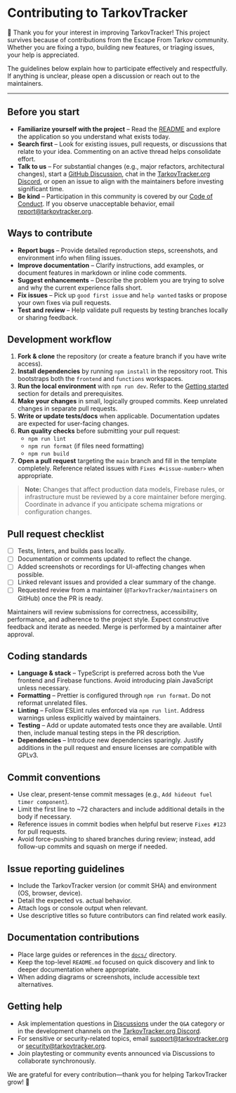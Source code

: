 # Contributing to TarkovTracker

🎉 Thank you for your interest in improving TarkovTracker! This project survives because of contributions from the Escape From Tarkov community. Whether you are fixing a typo, building new features, or triaging issues, your help is appreciated.

The guidelines below explain how to participate effectively and respectfully. If anything is unclear, please open a discussion or reach out to the maintainers.

---

## Before you start

- **Familiarize yourself with the project** – Read the [README](README.md) and explore the application so you understand what exists today.
- **Search first** – Look for existing issues, pull requests, or discussions that relate to your idea. Commenting on an active thread helps consolidate effort.
- **Talk to us** – For substantial changes (e.g., major refactors, architectural changes), start a [GitHub Discussion](https://github.com/TarkovTracker-org/tarkovtracker/discussions), chat in the [TarkovTracker.org Discord](https://discord.gg/zx5nsXdEsS), or open an issue to align with the maintainers before investing significant time.
- **Be kind** – Participation in this community is covered by our [Code of Conduct](CODE_OF_CONDUCT.md). If you observe unacceptable behavior, email [report@tarkovtracker.org](mailto:report@tarkovtracker.org).

## Ways to contribute

- **Report bugs** – Provide detailed reproduction steps, screenshots, and environment info when filing issues.
- **Improve documentation** – Clarify instructions, add examples, or document features in markdown or inline code comments.
- **Suggest enhancements** – Describe the problem you are trying to solve and why the current experience falls short.
- **Fix issues** – Pick up `good first issue` and `help wanted` tasks or propose your own fixes via pull requests.
- **Test and review** – Help validate pull requests by testing branches locally or sharing feedback.

## Development workflow

1. **Fork & clone** the repository (or create a feature branch if you have write access).
2. **Install dependencies** by running `npm install` in the repository root. This bootstraps both the `frontend` and `functions` workspaces.
3. **Run the local environment** with `npm run dev`. Refer to the [Getting started](README.md#getting-started) section for details and prerequisites.
4. **Make your changes** in small, logically grouped commits. Keep unrelated changes in separate pull requests.
5. **Write or update tests/docs** when applicable. Documentation updates are expected for user-facing changes.
6. **Run quality checks** before submitting your pull request:
   - `npm run lint`
   - `npm run format` (if files need formatting)
   - `npm run build`
7. **Open a pull request** targeting the `main` branch and fill in the template completely. Reference related issues with `Fixes #<issue-number>` when appropriate.

> **Note:** Changes that affect production data models, Firebase rules, or infrastructure must be reviewed by a core maintainer before merging. Coordinate in advance if you anticipate schema migrations or configuration changes.

## Pull request checklist

- [ ] Tests, linters, and builds pass locally.
- [ ] Documentation or comments updated to reflect the change.
- [ ] Added screenshots or recordings for UI-affecting changes when possible.
- [ ] Linked relevant issues and provided a clear summary of the change.
- [ ] Requested review from a maintainer (`@TarkovTracker/maintainers` on GitHub) once the PR is ready.

Maintainers will review submissions for correctness, accessibility, performance, and adherence to the project style. Expect constructive feedback and iterate as needed. Merge is performed by a maintainer after approval.

## Coding standards

- **Language & stack** – TypeScript is preferred across both the Vue frontend and Firebase functions. Avoid introducing plain JavaScript unless necessary.
- **Formatting** – Prettier is configured through `npm run format`. Do not reformat unrelated files.
- **Linting** – Follow ESLint rules enforced via `npm run lint`. Address warnings unless explicitly waived by maintainers.
- **Testing** – Add or update automated tests once they are available. Until then, include manual testing steps in the PR description.
- **Dependencies** – Introduce new dependencies sparingly. Justify additions in the pull request and ensure licenses are compatible with GPLv3.

## Commit conventions

- Use clear, present-tense commit messages (e.g., `Add hideout fuel timer component`).
- Limit the first line to ~72 characters and include additional details in the body if necessary.
- Reference issues in commit bodies when helpful but reserve `Fixes #123` for pull requests.
- Avoid force-pushing to shared branches during review; instead, add follow-up commits and squash on merge if needed.

## Issue reporting guidelines

- Include the TarkovTracker version (or commit SHA) and environment (OS, browser, device).
- Detail the expected vs. actual behavior.
- Attach logs or console output when relevant.
- Use descriptive titles so future contributors can find related work easily.

## Documentation contributions

- Place large guides or references in the [`docs/`](docs/) directory.
- Keep the top-level `README.md` focused on quick discovery and link to deeper documentation where appropriate.
- When adding diagrams or screenshots, include accessible text alternatives.

## Getting help
- Ask implementation questions in [Discussions](https://github.com/TarkovTracker-org/tarkovtracker/discussions) under the `Q&A` category or in the development channels on the [TarkovTracker.org Discord](https://discord.gg/M8nBgA2sT6).
- For sensitive or security-related topics, email [support@tarkovtracker.org](mailto:support@tarkovtracker.org) or [security@tarkovtracker.org](mailto:security@tarkovtracker.org).
- Join playtesting or community events announced via Discussions to collaborate synchronously.

We are grateful for every contribution—thank you for helping TarkovTracker grow! 🙌
